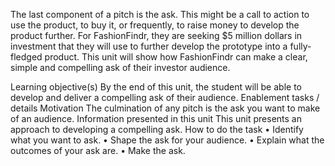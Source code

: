 The last component of a pitch is the ask. This might be a call to action to use the product, to buy it, or frequently, to raise money to develop the product further. For FashionFindr, they are seeking $5 million dollars in investment that they will use to further develop the prototype into a fully-fledged product.
This unit will show how FashionFindr can make a clear, simple and compelling ask of their investor audience.

Learning objective(s)
By the end of this unit, the student will be able to develop and deliver a compelling ask of their audience.
Enablement tasks / details
Motivation
The culmination of any pitch is the ask you want to make of an audience. 
Information presented in this unit
This unit presents an approach to developing a compelling ask.
How to do the task
•	Identify what you want to ask.
•	Shape the ask for your audience.
•	Explain what the outcomes of your ask are.
•	Make the ask.

